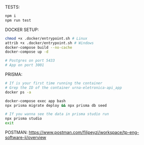 TESTS:
```js
npm i
npm run test
```

DOCKER SETUP:
```sh
chmod +x .docker/entrypoint.sh # Linux
attrib +x .docker/entrypoint.sh # Windows
docker-compose build --no-cache
docker-compose up -d

# Postgres on port 5433
# App on port 3001
```

PRISMA:
```sh
# If is your first time running the container
# Grep the ID of the container urna-eletronica-api_app
docker ps -a

docker-compose exec app bash
npx prisma migrate deploy && npx prisma db seed

# If you wanna see the data in prisma studio run
npx prisma studio
exit
```

POSTMAN:
https://www.postman.com/filipeyzi/workspace/tp-eng-software-ii/overview
